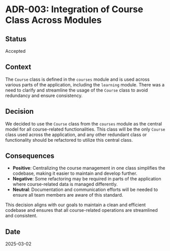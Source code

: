 # ADR-003: Integration of Course Class Across Modules

## Status

Accepted

## Context

The `Course` class is defined in the `courses` module and is used across various parts of the application, including the `learning` module. There was a need to clarify and streamline the usage of the `Course` class to avoid redundancy and ensure consistency.

## Decision

We decided to use the `Course` class from the `courses` module as the central model for all course-related functionalities. This class will be the only `Course` class used across the application, and any other redundant class or functionality should be refactored to utilize this central class.

## Consequences

- **Positive**: Centralizing the course management in one class simplifies the codebase, making it easier to maintain and develop further.
- **Negative**: Some refactoring may be required in parts of the application where course-related data is managed differently.
- **Neutral**: Documentation and communication efforts will be needed to ensure all team members are aware of this standard.

This decision aligns with our goals to maintain a clean and efficient codebase and ensures that all course-related operations are streamlined and consistent.

## Date

2025-03-02
